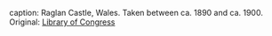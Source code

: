 caption: Raglan Castle, Wales. Taken between ca. 1890 and ca. 1900. Original: [Library of Congress](http://www.loc.gov/pictures/item/2002708065/)
